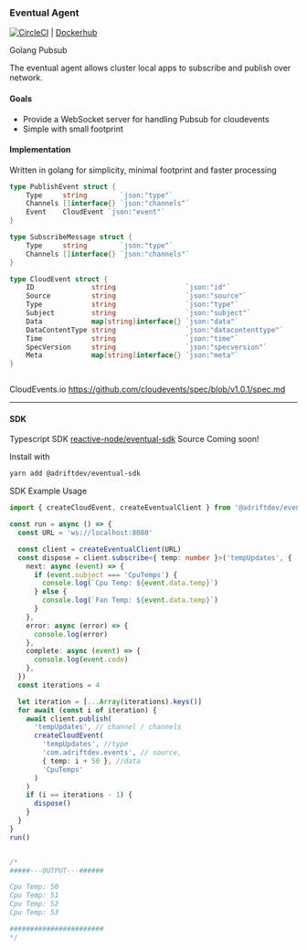 ### Eventual Agent

[![CircleCI](https://dl.circleci.com/status-badge/img/gh/josh-tracey/eventual-agent/tree/master.svg?style=svg)](https://dl.circleci.com/status-badge/redirect/gh/josh-tracey/eventual-agent/tree/master) | [Dockerhub](https://hub.docker.com/r/adriftdev/eventual-agent)

Golang Pubsub

The eventual agent allows cluster local apps to subscribe and publish over network.

#### Goals

- Provide a WebSocket server for handling Pubsub for cloudevents
- Simple with small footprint

#### Implementation
Written in golang for simplicity, minimal footprint and faster processing

```go
type PublishEvent struct {
	Type     string        `json:"type"`
	Channels []interface{} `json:"channels"`
	Event    CloudEvent `json:"event"`
}

type SubscribeMessage struct {
	Type     string        `json:"type"`
	Channels []interface{} `json:"channels"`
}

type CloudEvent struct {
	ID              string                 `json:"id"`
	Source          string                 `json:"source"`
	Type            string                 `json:"type"`
	Subject         string                 `json:"subject"`
	Data            map[string]interface{} `json:"data"`
	DataContentType string                 `json:"datacontenttype"`
	Time            string                 `json:"time"`
	SpecVersion     string                 `json:"specversion"`
	Meta            map[string]interface{} `json:"meta"`
}



```


CloudEvents.io
https://github.com/cloudevents/spec/blob/v1.0.1/spec.md


---


#### SDK

Typescript SDK [reactive-node/eventual-sdk](https://gitlab.com/adriftdev1/reactive-node/-/tree/master/packages/eventual-sdk) Source Coming soon!

Install with
```sh
yarn add @adriftdev/eventual-sdk
```

SDK Example Usage

```ts
import { createCloudEvent, createEventualClient } from '@adriftdev/eventual-sdk'

const run = async () => {
  const URL = 'ws://localhost:8080'

  const client = createEventualClient(URL)
  const dispose = client.subscribe<{ temp: number }>('tempUpdates', {
    next: async (event) => {
      if (event.subject === 'CpuTemps') {
        console.log(`Cpu Temp: ${event.data.temp}`)
      } else {
        console.log(`Fan Temp: ${event.data.temp}`)
      }
    },
    error: async (error) => {
      console.log(error)
    },
    complete: async (event) => {
      console.log(event.code)
    },
  })
  const iterations = 4

  let iteration = [...Array(iterations).keys()]
  for await (const i of iteration) {
    await client.publish(
      'tempUpdates', // channel / channels
      createCloudEvent(
        'tempUpdates', //type
        'com.adriftdev.events', // source,
        { temp: i + 50 }, //data
        'CpuTemps'
      )
    )
    if (i == iterations - 1) {
      dispose()
    }
  }
}
run()


/* 
#####---OUTPUT---######

Cpu Temp: 50
Cpu Temp: 51
Cpu Temp: 52
Cpu Temp: 53

#######################
*/
```


